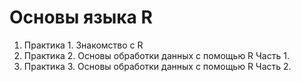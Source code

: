 # Основы языка R
1. Практика 1. Знакомство с R
2. Практика 2. Основы обработки данных с помощью R Часть 1.
3. Практика 3. Основы обработки данных с помощью R Часть 2.

